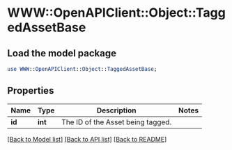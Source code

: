 # WWW::OpenAPIClient::Object::TaggedAssetBase

## Load the model package
```perl
use WWW::OpenAPIClient::Object::TaggedAssetBase;
```

## Properties
Name | Type | Description | Notes
------------ | ------------- | ------------- | -------------
**id** | **int** | The ID of the Asset being tagged. | 

[[Back to Model list]](../README.md#documentation-for-models) [[Back to API list]](../README.md#documentation-for-api-endpoints) [[Back to README]](../README.md)


